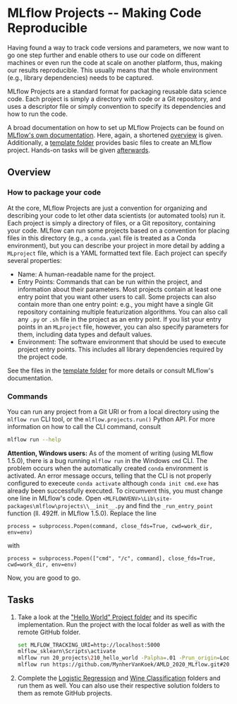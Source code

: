 # MLflow Projects -- Making Code Reproducible
Having found a way to track code versions and parameters, we now want to go one step further and
enable others to use our code on different machines or even run the code at scale on another
platform, thus, making our results reproducible. This usually means that the whole environment
(e.g., library dependencies) needs to be captured.

MLflow Projects are a standard format for packaging reusable data science code. Each project is
simply a directory with code or a Git repository, and uses a descriptor file or simply convention to
specify its dependencies and how to run the code.

A broad documentation on how to set up MLflow Projects can be found on
[MLflow's own documentation](https://www.mlflow.org/docs/latest/projects.html#). Here, again, a
shortened [overview](#overview) is given. Additionally, a
[template folder](200_mlflow_project_template) provides basic files to create an MLflow project.
Hands-on tasks will be given [afterwards](#tasks).

## Overview
### How to package your code
At the core, MLflow Projects are just a convention for organizing and describing your code to let
other data scientists (or automated tools) run it. Each project is simply a directory of files, or a
Git repository, containing your code. MLflow can run some projects based on a convention for placing
files in this directory (e.g., a `conda.yaml` file is treated as a Conda environment), but you can
describe your project in more detail by adding a `MLproject` file, which is a YAML formatted text
file. Each project can specify several properties:
* Name:  A human-readable name for the project.
* Entry Points: Commands that can be run within the project, and information about their parameters.
  Most projects contain at least one entry point that you want other users to call. Some projects
  can also contain more than one entry point: e.g., you might have a single Git repository
  containing multiple featurization algorithms. You can also call any `.py` or `.sh` file in the
  project as an entry point. If you list your entry points in an `MLproject` file, however, you can
  also specify parameters for them, including data types and default values.
* Environment: The software environment that should be used to execute project entry points. This
  includes all library dependencies required by the project code.

See the files in the [template folder](./200_mlflow_project_template) for more details or consult
MLflow's documentation.

### Commands
You can run any project from a Git URI or from a local directory using the `mlflow run` CLI tool, or
the `mlflow.projects.run()` Python API. For more information on how to call the CLI command, consult
```bash
mlflow run --help
```
**Attention, Windows users:** As of the moment of writing (using MLflow 1.5.0), there is a bug
running `mlflow run` in the Windows `cmd` CLI. The problem occurs when the automatically created
`conda` environment is activated. An error message occurs, telling that the CLI is not properly
configured to execeute `conda activate` although `conda init cmd.exe` has already been successfully
executed. To circumvent this, you must change one line in MLflow's code. Open
`<MLFLOWVENV>\Lib\site-packages\mlflow\projects\\__init__.py` and find the `_run_entry_point`
function (ll. 492ff. in MLflow 1.5.0). Replace the line
```
process = subprocess.Popen(command, close_fds=True, cwd=work_dir, env=env)
```
with
```
process = subprocess.Popen(["cmd", "/c", command], close_fds=True, cwd=work_dir, env=env)
```
Now, you are good to go.

## Tasks
1. Take a look at the ["Hello World" Project folder](./210_hello_world) and its specific
   implementation. Run the project with the local folder as well as with the remote GitHub folder.
   ```bash
   set MLFLOW_TRACKING_URI=http://localhost:5000
   mlflow_sklearn\Scripts\activate
   mlflow run 20_projects\210_hello_world -Palpha=.01 -Prun_origin=LocalRun -Plog_artifact=True
   mlflow run https://github.com/MynherVanKoek/AMLD_2020_MLflow.git#20_projects/210_hello_world -Palpha=.01 -Prun_origin=GitRun -Plog_artifact=True
   ```
2. Complete the [Logistic Regression](./221_sklearn_logreg) and
   [Wine Classification](./231_sklearn_elasticnet_wine) folders and run them as well. You can also
   use their respective solution folders to them as remote GitHub projects.

